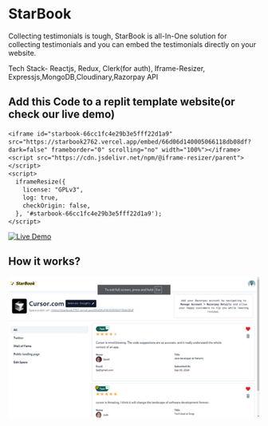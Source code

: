 # StarBook

Collecting testimonials is tough, StarBook is all-In-One solution for collecting testimonials and you can embed the testimonials directly on your website.

Tech Stack- Reactjs, Redux, Clerk(for auth), Iframe-Resizer, Expressjs,MongoDB,Cloudinary,Razorpay API

## Add this Code to a replit template website(or check our live demo)

```
<iframe id="starbook-66cc1fc4e29b3e5fff22d1a9" src="https://starbook2762.vercel.app/embed/66d06d140005066118db08df?dark=false" frameborder="0" scrolling="no" width="100%"></iframe>
<script src="https://cdn.jsdelivr.net/npm/@iframe-resizer/parent"></script>
<script>
  iframeResize({
    license: "GPLv3",
    log: true,
    checkOrigin: false,
  }, '#starbook-66cc1fc4e29b3e5fff22d1a9');
</script>
```

<a href="https://codepen.io/Wasif-Kareem/pen/OJeExjy?editors=1000"
rel="noopener noreferrer"
target="_blank">
<img src="https://img.shields.io/badge/Live-Demo-brightgreen?style=for-the-badge&logo=appveyor" alt="Live Demo">
</a>

## How it works?

[![My Awesome Video](client/public/assets/thumbnail.png)](https://www.youtube.com/watch?v=gaiyO3RZB6E)
